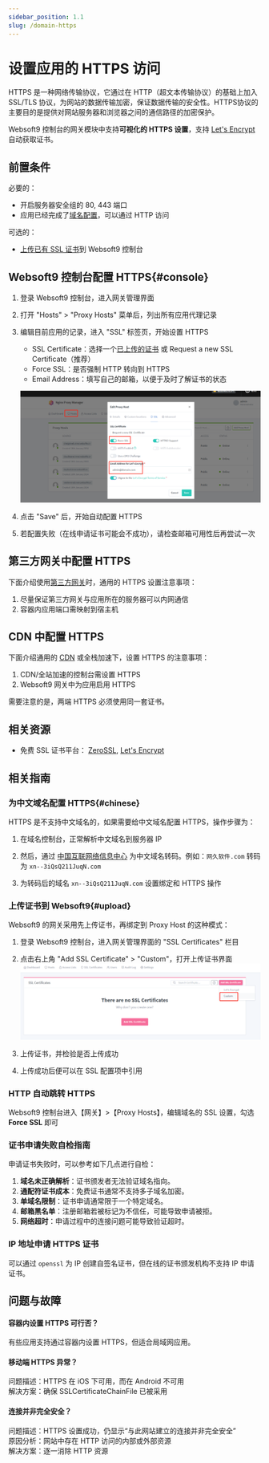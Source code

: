 ```yaml
---
sidebar_position: 1.1
slug: /domain-https
---
```


# 设置应用的 HTTPS 访问

HTTPS 是一种网络传输协议，它通过在 HTTP（超文本传输协议）的基础上加入 SSL/TLS 协议，为网站的数据传输加密，保证数据传输的安全性。HTTPS协议的主要目的是提供对网站服务器和浏览器之间的通信路径的加密保护。

Websoft9 控制台的网关模块中支持**可视化的 HTTPS 设置**，支持 [Let's Encrypt](https://letsencrypt.org/) 自动获取证书。   

## 前置条件

必要的：

- 开启服务器安全组的 80, 443 端口
- 应用已经完成了[域名配置](./appset-set.md)，可以通过 HTTP 访问

可选的：

- [上传已有 SSL 证书](#upload)到 Websoft9 控制台

## Websoft9 控制台配置 HTTPS{#console}

1. 登录 Websoft9 控制台，进入网关管理界面

2. 打开 "Hosts" > "Proxy Hosts" 菜单后，列出所有应用代理记录

3. 编辑目前应用的记录，进入 "SSL" 标签页，开始设置 HTTPS

   - SSL Certificate：选择一个[已上传的证书](#upload) 或 Request a new SSL Certificate（推荐）
   - Force SSL：是否强制 HTTP 转向到 HTTPS
   - Email Address：填写自己的邮箱，以便于及时了解证书的状态

   ![](./assets/websoft9-gateway-setautohttps.png)

4. 点击 "Save" 后，开始自动配置 HTTPS

5. 若配置失败（在线申请证书可能会不成功），请检查邮箱可用性后再尝试一次

## 第三方网关中配置 HTTPS

下面介绍使用[第三方网关](./gateway-integration)时，通用的 HTTPS 设置注意事项：

1. 尽量保证第三方网关与应用所在的服务器可以内网通信
2. 容器内应用端口需映射到宿主机

## CDN 中配置 HTTPS

下面介绍通用的 [CDN](./gateway-cdn) 或全栈加速下，设置 HTTPS 的注意事项：

1. CDN/全站加速的控制台需设置 HTTPS
2. Websoft9 网关中为应用启用 HTTPS

需要注意的是，两端 HTTPS 必须使用同一套证书。


## 相关资源

- 免费 SSL 证书平台： [ZeroSSL](https://zerossl.com/), [Let's Encrypt](https://letsencrypt.org/) 

## 相关指南

### 为中文域名配置 HTTPS{#chinese}

HTTPS 是不支持中文域名的，如果需要给中文域名配置 HTTPS，操作步骤为：

1. 在域名控制台，正常解析中文域名到服务器 IP

2. 然后，通过 [中国互联网络信息中心](http://www.cnnic.cn/jczyfw/zwym/zgymzcjsy/201206/t20120612_26523.htm) 为中文域名转码。例如：`网久软件.com` 转码为 `xn--3iQsQ211JuqN.com`

3. 为转码后的域名 `xn--3iQsQ211JuqN.com` 设置绑定和 HTTPS 操作

### 上传证书到 Websoft9{#upload}

Websoft9 的网关采用先上传证书，再绑定到 Proxy Host 的这种模式：

1. 登录 Websoft9 控制台，进入网关管理界面的 "SSL Certificates" 栏目

2. 点击右上角 "Add SSL Certificate" > "Custom"，打开上传证书界面
   ![](./assets/websoft9-gateway-addcustomssl.png)

3. 上传证书，并检验是否上传成功

4. 上传成功后便可以在 SSL 配置项中引用

### HTTP 自动跳转 HTTPS

Websoft9 控制台进入【网关】>【Proxy Hosts】，编辑域名的 SSL 设置，勾选**Force SSL** 即可

### 证书申请失败自检指南

申请证书失败时，可以参考如下几点进行自检：

1. **域名未正确解析**：证书颁发者无法验证域名指向。
2. **通配符证书成本**：免费证书通常不支持多子域名加密。
3. **单域名限制**：证书申请通常限于一个特定域名。
4. **邮箱黑名单**：注册邮箱若被标记为不信任，可能导致申请被拒。
5. **网络超时**：申请过程中的连接问题可能导致验证超时。

### IP 地址申请 HTTPS 证书

可以通过 `openssl` 为 IP 创建自签名证书，但在线的证书颁发机构不支持 IP 申请证书。  

## 问题与故障

#### 容器内设置 HTTPS 可行否？

有些应用支持通过容器内设置 HTTPS，但适合局域网应用。  

#### 移动端 HTTPS 异常？

问题描述：HTTPS 在 iOS 下可用，而在 Android 不可用    
解决方案：确保 SSLCertificateChainFile 已被采用

#### 连接并非完全安全？

问题描述：HTTPS 设置成功，仍显示“与此网站建立的连接并非完全安全”  
原因分析：网站中存在 HTTP 访问的内部或外部资源  
解决方案：逐一消除 HTTP 资源

